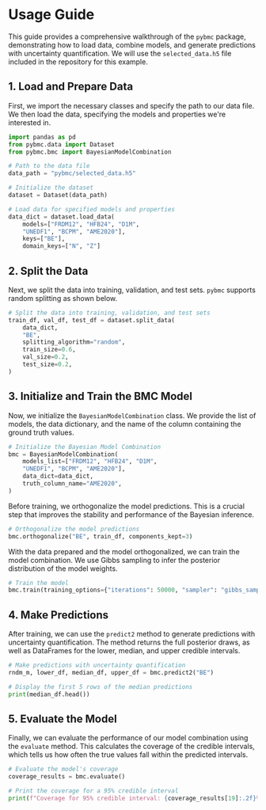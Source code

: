 # Usage Guide

This guide provides a comprehensive walkthrough of the `pybmc` package, demonstrating how to load data, combine models, and generate predictions with uncertainty quantification. We will use the `selected_data.h5` file included in the repository for this example.

## 1. Load and Prepare Data

First, we import the necessary classes and specify the path to our data file. We then load the data, specifying the models and properties we're interested in.

```python
import pandas as pd
from pybmc.data import Dataset
from pybmc.bmc import BayesianModelCombination

# Path to the data file
data_path = "pybmc/selected_data.h5"

# Initialize the dataset
dataset = Dataset(data_path)

# Load data for specified models and properties
data_dict = dataset.load_data(
    models=["FRDM12", "HFB24", "D1M",
    "UNEDF1", "BCPM", "AME2020"],
    keys=["BE"],
    domain_keys=["N", "Z"]
```

## 2. Split the Data

Next, we split the data into training, validation, and test sets. `pybmc` supports random splitting as shown below.

```python
# Split the data into training, validation, and test sets
train_df, val_df, test_df = dataset.split_data(
    data_dict,
    "BE",
    splitting_algorithm="random",
    train_size=0.6,
    val_size=0.2,
    test_size=0.2,
)
```

## 3. Initialize and Train the BMC Model

Now, we initialize the `BayesianModelCombination` class. We provide the list of models, the data dictionary, and the name of the column containing the ground truth values.

```python
# Initialize the Bayesian Model Combination
bmc = BayesianModelCombination(
    models_list=["FRDM12", "HFB24", "D1M",
    "UNEDF1", "BCPM", "AME2020"],
    data_dict=data_dict,
    truth_column_name="AME2020",
)
```

Before training, we orthogonalize the model predictions. This is a crucial step that improves the stability and performance of the Bayesian inference.

```python
# Orthogonalize the model predictions
bmc.orthogonalize("BE", train_df, components_kept=3)
```

With the data prepared and the model orthogonalized, we can train the model combination. We use Gibbs sampling to infer the posterior distribution of the model weights.

```python
# Train the model
bmc.train(training_options={"iterations": 50000, "sampler": "gibbs_sampling"})
```

## 4. Make Predictions

After training, we can use the `predict2` method to generate predictions with uncertainty quantification. The method returns the full posterior draws, as well as DataFrames for the lower, median, and upper credible intervals.

```python
# Make predictions with uncertainty quantification
rndm_m, lower_df, median_df, upper_df = bmc.predict2("BE")

# Display the first 5 rows of the median predictions
print(median_df.head())
```

## 5. Evaluate the Model

Finally, we can evaluate the performance of our model combination using the `evaluate` method. This calculates the coverage of the credible intervals, which tells us how often the true values fall within the predicted intervals.

```python
# Evaluate the model's coverage
coverage_results = bmc.evaluate()

# Print the coverage for a 95% credible interval
print(f"Coverage for 95% credible interval: {coverage_results[19]:.2f}%")
```